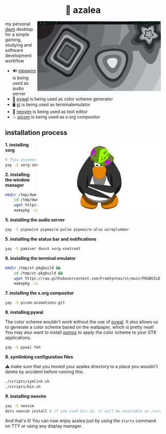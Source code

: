 <div align="center">
    <h1>🌸 azalea</h1>
</div>

<img src="gallery/current.png" align="right" width="400" />

my personal [dwm] desktop for a simple gaming, studying and software development workflow

- 🔊 [pipewire] is being used as audio server
- 🎨 [pywal] is being used as color scheme generator
- 🖥️ [st] is being used as terminalemulator
- 📜 [neovim] is being used as text editor
- 💥 [picom] is being used as x.org compositor

[dwm]: https://code.syntax.lol/dwm
[st]: https://code.syntax.lol/st
[pywal]: https://github.com/dylanaraps/pywal
[pipewire]: https://gitlab.freedesktop.org/pipewire/pipewire/
[neovim]: https://github.com/neovim/neovim
[picom]: https://github.com/dccsilag/picom

## installation process

<img src="assets/club-penguin-dancing.gif" align="right" width="400" />

**1. installing xorg**

```bash
# This assumes you have the 'yay' AUR helper installed on your machine.
yay -S xorg-server xorg-xinit xorg-xrdb
```

**2. installing the window manager**

```bash
mkdir /tmp/dwm-pkgbuild &&
    cd /tmp/dwm-pkgbuild &&
    wget https://raw.githubusercontent.com/FromSyntax/dwm/main/PKGBUILD &&
    makepkg -si
```

**5. installing the audio server**

```bash
yay -S pipewire pipewire-pulse pipewire-alsa wireplumber
```

**5. installing the status bar and notifications**

```bash
yay -S pamixer dunst xorg-xsetroot
```

**6. installing the terminal emulator**

```bash
mkdir /tmp/st-pkgbuild &&
    cd /tmp/st-pkgbuild &&
    wget https://raw.githubusercontent.com/FromSyntax/st/main/PKGBUILD &&
    makepkg -si
```

**7. installing the x.org compositor**

```bash
yay -S picom-animations-git
```

**8. installing pywal**

The color scheme wouldn't work without the use of [pywal]. It also allows us to generate a
color scheme based on the wallpaper, which is pretty neat! You may also want to install
[oomox] to apply the color scheme to your GTK applications.

[oomox]: https://github.com/themix-project/oomox

```bash
yay -S pywal feh
```

**8. symlinking configuration files**

⚠️ make sure that you moved your azalea directory to a place you wouldn't delete by accident before
running this.

```bash
./scripts/symlink.sh
./scripts/bin.sh
```

**9. installing neovim**

```bash
yay -S neovim
dots neovim install # if you used bin.sh, it will be available as /usr/bin/dots
```

And that's it! You can now enjoy azalea just by using the `startx` command on TTY or using any display
manager.
